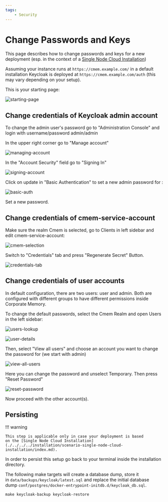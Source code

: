 ```yaml
---
tags:
    - Security
---
```

# Change Passwords and Keys

This page describes how to change passwords and keys for a new deployment (esp. in the context of a [Single Node Cloud Installation](./../../../installation/scenario-single-node-cloud-installation/index.md))

Assuming your instance runs at `https://cmem.example.com/` in a default installation Keycloak is deployed at `https://cmem.example.com/auth` (this may vary depending on your setup).

This is your starting page:

![starting-page](22-1-starting-page.png)

## Change credentials of Keycloak admin account

To change the admin user's password go to "Administration Console" and login with username/password admin/admin

In the upper right corner go to "Manage account"

![managing-account](22-1-managing-account.png)

In the "Account Security" field go to "Signing In"

![signing-account](22-1-signing-account.png)

Click on update in "Basic Authentication" to set a new admin password for :

![basic-auth](22-1-basic-auth.png)

Set a new password.

## Change credentials of cmem-service-account

Make sure the realm Cmem is selected, go to Clients in left sidebar and edit cmem-service-account:

![cmem-selection](22-1-cmem-selection.png)

Switch to "Credentials" tab and press "Regenerate Secret" Button.

![credentials-tab](22-1-credentials-tab.png)

## Change credentials of user accounts

In default configuration, there are two users: user and admin. Both are configured with different groups to have different permissions inside Corporate Memory.

To change the default passwords, select the Cmem Realm and open Users in the left sidebar:

![users-lookup](22-1-users-lookup.png)

![user-details](22-1-user-details.png)

Then, select "View all users" and choose an account you want to change the password for (we start with admin)

![view-all-users](22-1-view-all-users.png)

Here you can change the password and unselect Temporary. Then press "Reset Password"

![reset-password](22-1-reset-password.png)

Now proceed with the other account(s).

## Persisting

!!! warning

    This step is applicable only in case your deployment is based on the [Single Node Cloud Installation](./../../../installation/scenario-single-node-cloud-installation/index.md).

In order to persist this setup go back to your terminal inside the installation directory.

The following make targets will create a database dump, store it in `data/backups/keycloak/latest.sql` and replace the initial database dump `conf/postgres/docker-entrypoint-initdb.d/keycloak_db.sql`.

```shell-session
make keycloak-backup keycloak-restore
```

